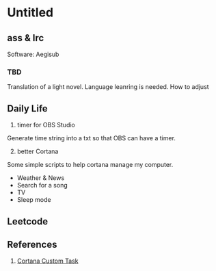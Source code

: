 # Untitled

## ass & lrc

Software: Aegisub

### TBD

Translation of a light novel.
Language leanring is needed.
How to adjust

## Daily Life

1. timer for OBS Studio

Generate time string into a txt so that OBS can have a timer.

2. better Cortana 

Some simple scripts to help cortana manage my computer.
- Weather & News
- Search for a song
- TV
- Sleep mode

## Leetcode




## References

1. [Cortana Custom Task](http://www.win10.systems/tips/2018-02-13/9109.html)

